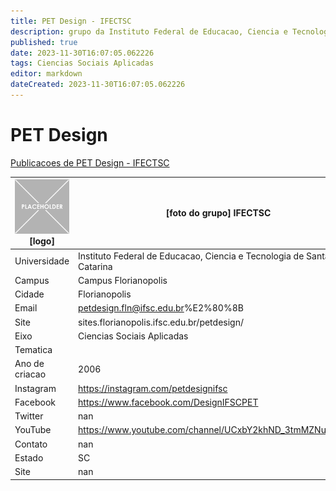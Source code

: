 ```yaml
---
title: PET Design - IFECTSC
description: grupo da Instituto Federal de Educacao, Ciencia e Tecnologia de Santa Catarina
published: true
date: 2023-11-30T16:07:05.062226
tags: Ciencias Sociais Aplicadas
editor: markdown
dateCreated: 2023-11-30T16:07:05.062226
---
```


# PET Design

[Publicacoes de PET Design - IFECTSC](/atividade/276PETDesignIFECTSC/feed.md)

| ![placeholder.png](/placeholder.png) [logo] | [foto do grupo] IFECTSC         |
| ------------------------------------------- | ------------------------------------------------- |
| Universidade                                | Instituto Federal de Educacao, Ciencia e Tecnologia de Santa Catarina      |
| Campus                                      | Campus Florianopolis            |
| Cidade                                      | Florianopolis             |
| Email                                       | petdesign.fln@ifsc.edu.br%E2%80%8B             |
| Site                                        | sites.florianopolis.ifsc.edu.br/petdesign/              |
| Eixo                                        | Ciencias Sociais Aplicadas              |
| Tematica                                    |           |
| Ano de criacao                              | 2006        |
| Instagram                                   | https://instagram.com/petdesignifsc         |
| Facebook                                    | https://www.facebook.com/DesignIFSCPET          |
| Twitter                                     | nan           |
| YouTube                                     | https://www.youtube.com/channel/UCxbY2khND_3tmMZNuP6ddog           |
| Contato                                     | nan         |
| Estado                                      |  SC            |
| Site                                        | nan |
